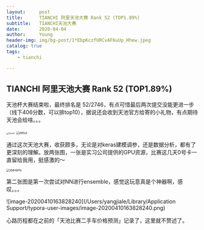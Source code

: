 ```yaml
---
layout:     post
title:      TIANCHI 阿里天池大赛 Rank 52 (TOP1.89%)
subtitle:   TIANCHI天池大赛
date:       2020-04-04
author:     Young
header-img: img/bg-post/1*EbpKczfURCvAF6uUp_Hhew.jpeg
catalog: true
tags:
    - tianchi

---
```


## TIANCHI 阿里天池大赛 Rank 52 (TOP1.89%)

天池杯大赛结束啦，最终排名是 52/2746，有点可惜最后两次提交没能更进一步（线下406分数，可以排top10），据说还会收到天池官方给寄的小礼物，有点期待天池会给啥。。。

<img src="https://gitee.com/echisenyang/GiteeForUpicUse/raw/master/uPic/DQnx4I.png" alt="DQnx4I" style="zoom:33%;" />

<img src="https://gitee.com/echisenyang/GiteeForUpicUse/raw/master/uPic/itMSid.png" alt="itMSid" style="zoom:50%;" />



通过这次天池大赛，收获颇多，无论是对keras建模调参，还是数据分析，都有了更深刻的理解。放两张图，一张是实习公司提供的GPU资源，比赛这几天0号卡一直留给我用，挺感激的～

<img src="https://gitee.com/echisenyang/GiteeForUpicUse/raw/master/uPic/XMHWPb.png" alt="XMHWPb" style="zoom: 50%;" />

第二张图是第一次尝试对NN进行ensemble，感觉这玩意真是个神器啊，感叹。。。

![image-20200410163828240](/Users/yangjiale/Library/Application Support/typora-user-images/image-20200410163828240.png)

心路历程都在之前的「天池比赛二手车价格预测」记录了，这里就不赘述了。



